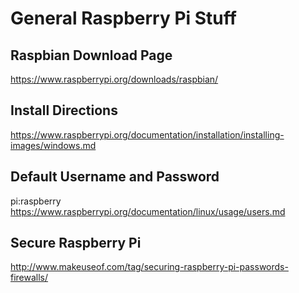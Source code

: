 # General Raspberry Pi Stuff

## Raspbian Download Page
https://www.raspberrypi.org/downloads/raspbian/

## Install Directions
https://www.raspberrypi.org/documentation/installation/installing-images/windows.md

## Default Username and Password
pi:raspberry
https://www.raspberrypi.org/documentation/linux/usage/users.md

## Secure Raspberry Pi
http://www.makeuseof.com/tag/securing-raspberry-pi-passwords-firewalls/

